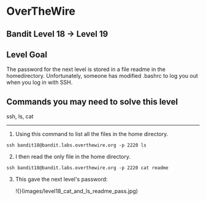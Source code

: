# OverTheWire
## Bandit Level 18 → Level 19
## Level Goal

The password for the next level is stored in a file readme in the homedirectory. Unfortunately, someone has modified .bashrc to log you out when you log in with SSH.

## Commands you may need to solve this level

ssh, ls, cat

------------------------------------------------------------------------------------------------------------------------------------------------------------------

1. Using this command to list all the files in the home directory. 

`ssh bandit18@bandit.labs.overthewire.org -p 2220 ls`

2. I then read the only file in the home directory. 

`ssh bandit18@bandit.labs.overthewire.org -p 2220 cat readme`

3. This gave the next level's password: 

    !{}(images/level18_cat_and_ls_readme_pass.jpg)
